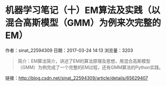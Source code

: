 # 机器学习笔记（十）EM算法及实践（以混合高斯模型（GMM）为例来次完整的EM）
作者：sinat_22594309
日期：2017-03-24 14:13
浏览量：3203
> 简介：EM算法简介，讲述了EM的算法原理及思想，用混合高斯模型（GMM）为例完成了一个完整的EM过程，还有GMM算法的Python实践。

 链接：http://blog.csdn.net/sinat_22594309/article/details/65629407
